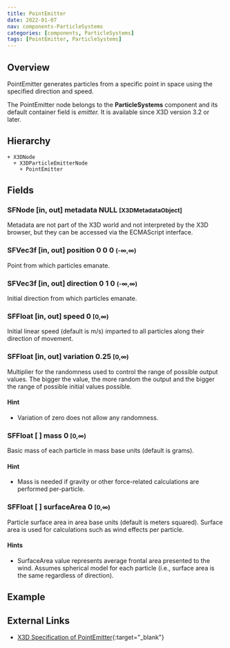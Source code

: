 ```yaml
---
title: PointEmitter
date: 2022-01-07
nav: components-ParticleSystems
categories: [components, ParticleSystems]
tags: [PointEmitter, ParticleSystems]
---
```

<style>
.post h3 {
  word-spacing: 0.2em;
}
</style>

## Overview

PointEmitter generates particles from a specific point in space using the specified direction and speed.

The PointEmitter node belongs to the **ParticleSystems** component and its default container field is *emitter.* It is available since X3D version 3.2 or later.

## Hierarchy

```
+ X3DNode
  + X3DParticleEmitterNode
    + PointEmitter
```

## Fields

### SFNode [in, out] **metadata** NULL <small>[X3DMetadataObject]</small>

Metadata are not part of the X3D world and not interpreted by the X3D browser, but they can be accessed via the ECMAScript interface.

### SFVec3f [in, out] **position** 0 0 0 <small>(-∞,∞)</small>

Point from which particles emanate.

### SFVec3f [in, out] **direction** 0 1 0 <small>(-∞,∞)</small>

Initial direction from which particles emanate.

### SFFloat [in, out] **speed** 0 <small>[0,∞)</small>

Initial linear speed (default is m/s) imparted to all particles along their direction of movement.

### SFFloat [in, out] **variation** 0.25 <small>[0,∞)</small>

Multiplier for the randomness used to control the range of possible output values. The bigger the value, the more random the output and the bigger the range of possible initial values possible.

#### Hint

- Variation of zero does not allow any randomness.

### SFFloat [ ] **mass** 0 <small>[0,∞)</small>

Basic mass of each particle in mass base units (default is grams).

#### Hint

- Mass is needed if gravity or other force-related calculations are performed per-particle.

### SFFloat [ ] **surfaceArea** 0 <small>[0,∞)</small>

Particle surface area in area base units (default is meters squared). Surface area is used for calculations such as wind effects per particle.

#### Hints

- SurfaceArea value represents average frontal area presented to the wind. Assumes spherical model for each particle (i.e., surface area is the same regardless of direction).

## Example

<x3d-canvas src="https://create3000.github.io/media/examples/ParticleSystems/PointEmitter/PointEmitter.x3d" update="auto"></x3d-canvas>

## External Links

- [X3D Specification of PointEmitter](https://www.web3d.org/documents/specifications/19775-1/V4.0/Part01/components/particleSystems.html#PointEmitter){:target="_blank"}
